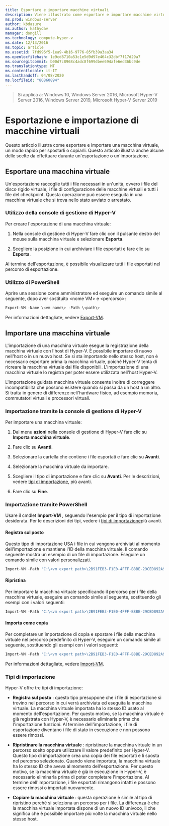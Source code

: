```yaml
---
title: Esportare e importare macchine virtuali
description: Viene illustrato come esportare e importare macchine virtuali utilizzando la console di gestione di Hyper-V o Windows PowerShell.
ms.prod: windows-server
author: kbdazure
ms.author: kathydav
manager: dongill
ms.technology: compute-hyper-v
ms.date: 12/13/2016
ms.topic: article
ms.assetid: 7fd996f5-1ea9-4b16-9776-85fb39a3aa34
ms.openlocfilehash: 1e9cd8710a53c1e5d9d97e464c32dbf7f17d29a7
ms.sourcegitcommit: b00d7c8968c4adc8f699dbee694afe6ed36bc9de
ms.translationtype: MT
ms.contentlocale: it-IT
ms.lasthandoff: 04/08/2020
ms.locfileid: "80860894"
---
```

>Si applica a: Windows 10, Windows Server 2016, Microsoft Hyper-V Server 2016, Windows Server 2019, Microsoft Hyper-V Server 2019

# <a name="export-and-import-virtual-machines"></a>Esportazione e importazione di macchine virtuali

Questo articolo illustra come esportare e importare una macchina virtuale, un modo rapido per spostarli o copiarli. Questo articolo illustra anche alcune delle scelte da effettuare durante un'esportazione o un'importazione.

## <a name="export-a-virtual-machine"></a>Esportare una macchina virtuale

Un'esportazione raccoglie tutti i file necessari in un'unità, ovvero i file del disco rigido virtuale, i file di configurazione delle macchine virtuali e tutti i file del checkpoint. Questa operazione può essere eseguita in una macchina virtuale che si trova nello stato avviato o arrestato.

### <a name="using-hyper-v-manager"></a>Utilizzo della console di gestione di Hyper-V

Per creare l'esportazione di una macchina virtuale:

1. Nella console di gestione di Hyper-V fare clic con il pulsante destro del mouse sulla macchina virtuale e selezionare **Esporta**.

2. Scegliere la posizione in cui archiviare i file esportati e fare clic su **Esporta**.

Al termine dell'esportazione, è possibile visualizzare tutti i file esportati nel percorso di esportazione.

### <a name="using-powershell"></a>Utilizzo di PowerShell

Aprire una sessione come amministratore ed eseguire un comando simile al seguente, dopo aver sostituito \<nome VM\> e \<percorso\>:

```powershell
Export-VM -Name \<vm name\> -Path \<path\>
```

Per informazioni dettagliate, vedere [Export-VM](https://docs.microsoft.com/powershell/module/hyper-v/export-vm).

## <a name="import-a-virtual-machine"></a>Importare una macchina virtuale 

L'importazione di una macchina virtuale esegue la registrazione della macchina virtuale con l'host di Hyper-V. È possibile importare di nuovo nell'host o in un nuovo host. Se si sta importando nello stesso host, non è necessario esportare prima la macchina virtuale, poiché Hyper-V tenta di ricreare la macchina virtuale dai file disponibili. L'importazione di una macchina virtuale lo registra per poter essere utilizzata nell'host Hyper-V.

L'importazione guidata macchina virtuale consente inoltre di correggere incompatibilità che possono esistere quando si passa da un host a un altro. Si tratta in genere di differenze nell'hardware fisico, ad esempio memoria, commutatori virtuali e processori virtuali.

### <a name="import-using-hyper-v-manager"></a>Importazione tramite la console di gestione di Hyper-V

Per importare una macchina virtuale:

1. Dal menu **azioni** nella console di gestione di Hyper-V fare clic su **Importa macchina virtuale**.

2. Fare clic su **Avanti**.

3. Selezionare la cartella che contiene i file esportati e fare clic su **Avanti**.

4. Selezionare la macchina virtuale da importare.

5. Scegliere il tipo di importazione e fare clic su **Avanti**. Per le descrizioni, vedere [tipi di importazione](#import-types), più avanti.

6. Fare clic su **Fine**.

### <a name="import-using-powershell"></a>Importazione tramite PowerShell

Usare il cmdlet **Import-VM** , seguendo l'esempio per il tipo di importazione desiderata. Per le descrizioni dei tipi, vedere i [tipi di importazione](#import-types)più avanti. 

#### <a name="register-in-place"></a>Registra sul posto

Questo tipo di importazione USA i file in cui vengono archiviati al momento dell'importazione e mantiene l'ID della macchina virtuale. Il comando seguente mostra un esempio di un file di importazione. Eseguire un comando simile con valori personalizzati.

```powershell
Import-VM -Path 'C:\<vm export path>\2B91FEB3-F1E0-4FFF-B8BE-29CED892A95A.vmcx' 
```

#### <a name="restore"></a>Ripristina

Per importare la macchina virtuale specificando il percorso per i file della macchina virtuale, eseguire un comando simile al seguente, sostituendo gli esempi con i valori seguenti:

```powershell
Import-VM -Path 'C:\<vm export path>\2B91FEB3-F1E0-4FFF-B8BE-29CED892A95A.vmcx' -Copy -VhdDestinationPath 'D:\Virtual Machines\WIN10DOC' -VirtualMachinePath 'D:\Virtual Machines\WIN10DOC'
```

#### <a name="import-as-a-copy"></a>Importa come copia

Per completare un'importazione di copia e spostare i file della macchina virtuale nel percorso predefinito di Hyper-V, eseguire un comando simile al seguente, sostituendo gli esempi con i valori seguenti:

``` PowerShell
Import-VM -Path 'C:\<vm export path>\2B91FEB3-F1E0-4FFF-B8BE-29CED892A95A.vmcx' -Copy -GenerateNewId
```

Per informazioni dettagliate, vedere [Import-VM](https://docs.microsoft.com/powershell/module/hyper-v/import-vm).

### <a name="import-types"></a>Tipi di importazione

Hyper-V offre tre tipi di importazione:

- **Registra sul posto** : questo tipo presuppone che i file di esportazione si trovino nel percorso in cui verrà archiviata ed eseguita la macchina virtuale. La macchina virtuale importata ha lo stesso ID usato al momento dell'esportazione. Per questo motivo, se la macchina virtuale è già registrata con Hyper-V, è necessario eliminarla prima che l'importazione funzioni. Al termine dell'importazione, i file di esportazione diventano i file di stato in esecuzione e non possono essere rimossi.

- **Ripristinare la macchina virtuale** : ripristinare la macchina virtuale in un percorso scelto oppure utilizzare il valore predefinito per Hyper-V. Questo tipo di importazione crea una copia dei file esportati e li sposta nel percorso selezionato. Quando viene importata, la macchina virtuale ha lo stesso ID che aveva al momento dell'esportazione. Per questo motivo, se la macchina virtuale è già in esecuzione in Hyper-V, è necessario eliminarla prima di poter completare l'importazione. Al termine dell'importazione, i file esportati rimangono intatti e possono essere rimossi o importati nuovamente.

- **Copiare la macchina virtuale** : questa operazione è simile al tipo di ripristino perché si seleziona un percorso per i file. La differenza è che la macchina virtuale importata dispone di un nuovo ID univoco, il che significa che è possibile importare più volte la macchina virtuale nello stesso host.

